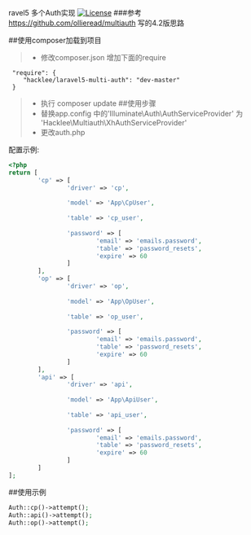 ravel5 多个Auth实现  [![License](https://poser.pugx.org/ollieread/multiauth/license.png)](https://packagist.org/packages/ollieread/multiauth)
###参考 https://github.com/ollieread/multiauth 写的4.2版思路

##使用composer加载到项目
> * 修改composer.json 增加下面的require

```
 "require": {
    "hacklee/laravel5-multi-auth": "dev-master"
 }
```
> * 执行 composer update
##使用步骤
> * 替换app.config 中的'Illuminate\Auth\AuthServiceProvider'  为 'Hacklee\Multiauth\XhAuthServiceProvider'
> * 更改auth.php 

配置示例:
```php
<?php
return [ 
		'cp' => [ 
				'driver' => 'cp',
				
				'model' => 'App\CpUser',
				
				'table' => 'cp_user',
				
				'password' => [ 
						'email' => 'emails.password',
						'table' => 'password_resets',
						'expire' => 60 
				] 
		],
		'op' => [ 
				'driver' => 'op',
				
				'model' => 'App\OpUser',
				
				'table' => 'op_user',
				
				'password' => [ 
						'email' => 'emails.password',
						'table' => 'password_resets',
						'expire' => 60 
				] 
		],
		'api' => [ 
				'driver' => 'api',
				
				'model' => 'App\ApiUser',
				
				'table' => 'api_user',
				
				'password' => [ 
						'email' => 'emails.password',
						'table' => 'password_resets',
						'expire' => 60 
				] 
		] 
];
```
##使用示例

```php
Auth::cp()->attempt();
Auth::api()->attempt();
Auth::op()->attempt();
```



